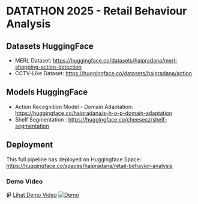# DATATHON 2025 - Retail Behaviour Analysis

## Datasets HuggingFace
- MERL Dataset: https://huggingface.co/datasets/haipradana/merl-shopping-action-detection
- CCTV-Like Dataset: https://huggingface.co/datasets/haipradana/action

## Models HuggingFace
- Action Recognition Model - Domain Adaptation: https://huggingface.co/haipradana/s-h-o-p-domain-adaptation
- Shelf Segmentation : https://huggingface.co/cheesecz/shelf-segmentation

## Deployment
This full pipeline has deployed on Huggingface Space: https://huggingface.co/spaces/haipradana/retail-behavior-analysis

### Demo Video

📹 [Lihat Demo Video](https://github.com/haipradana/DATATHON-2025-Retail-Behaviour-Analysis/blob/main/demo.mp4)
[![Demo](https://img.youtube.com/vi/ZtWqnMJQmu0/0.jpg)](https://youtu.be/ZtWqnMJQmu0)
